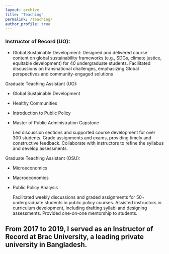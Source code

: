 ```yaml
---
layout: archive
title: "Teaching"
permalink: /teaching/
author_profile: true
---
```


### Instructor of Record (UO): 
- Global Sustainable Development:
Designed and delivered course content on global sustainability frameworks (e.g., SDGs, climate justice, equitable development) for 40 undergraduate students.
Facilitated discussions on transnational challenges, emphasizing Global perspectives and community-engaged solutions

Graduate Teaching Assistant (UO): 

- Global Sustainable Development  
- Healthy Communities 
- Introduction to Public Policy  
- Master of Public Administration Capstone 

  Led discussion sections and supported course development for over 300 students. 
  Grade assignments and exams, providing timely and constructive feedback. 
  Collaborate with instructors to refine the syllabus and develop assessments. 

Graduate Teaching Assistant (OSU): 

- Microeconomics 
- Macroeconomics
- Public Policy Analysis

  Facilitated weekly discussions and graded assignments for 50+ undergraduate students in public policy courses. 
  Assisted instructors in curriculum development, including drafting syllabi and designing assessments. 
  Provided one-on-one mentorship to students.


## From 2017 to 2019, I served as an Instructor of Record at Brac University, a leading private university in Bangladesh. 
